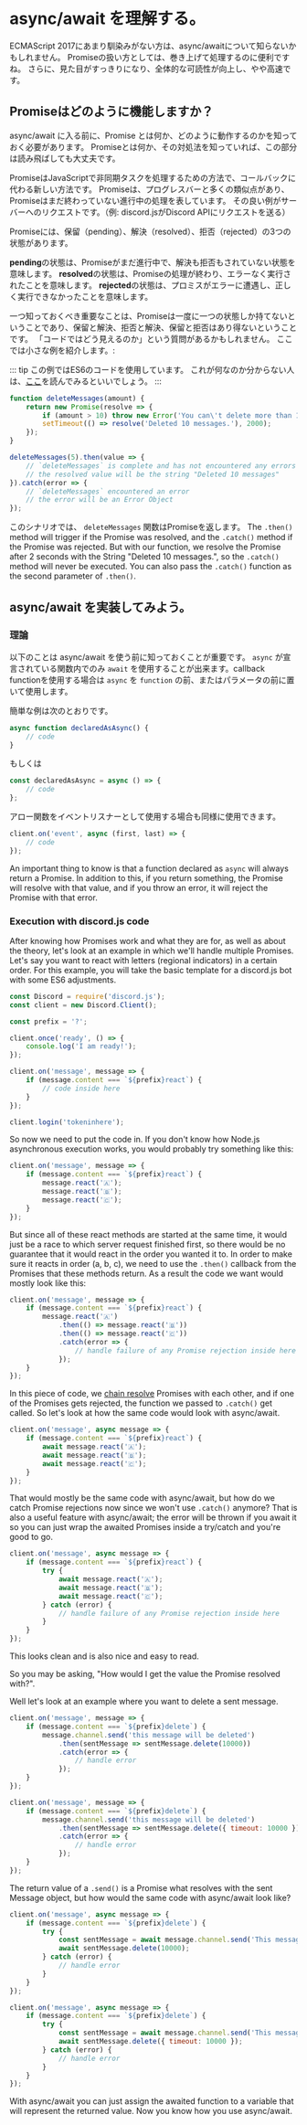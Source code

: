 # async/await を理解する。

ECMAScript 2017にあまり馴染みがない方は、async/awaitについて知らないかもしれません。 Promiseの扱い方としては、巻き上げて処理するのに便利ですね。 さらに、見た目がすっきりになり、全体的な可読性が向上し、やや高速です。

## Promiseはどのように機能しますか？

async/await に入る前に、Promise とは何か、どのように動作するのかを知っておく必要があります。 Promiseとは何か、その対処法を知っていれば、この部分は読み飛ばしても大丈夫です。

PromiseはJavaScriptで非同期タスクを処理するための方法で、コールバックに代わる新しい方法です。 Promiseは、プログレスバーと多くの類似点があり、Promiseはまだ終わっていない進行中の処理を表しています。 その良い例がサーバーへのリクエストです。（例: discord.jsがDiscord APIにリクエストを送る）

Promiseには、保留（pending）、解決（resolved）、拒否（rejected）の3つの状態があります。

**pending**の状態は、Promiseがまだ進行中で、解決も拒否もされていない状態を意味します。 **resolved**の状態は、Promiseの処理が終わり、エラーなく実行されたことを意味します。 **rejected**の状態は、プロミスがエラーに遭遇し、正しく実行できなかったことを意味します。

一つ知っておくべき重要なことは、Promiseは一度に一つの状態しか持てないということであり、保留と解決、拒否と解決、保留と拒否はあり得ないということです。 「コードではどう見えるのか」という質問があるかもしれません。 ここでは小さな例を紹介します。:

::: tip
この例ではES6のコードを使用しています。 これが何なのか分からない人は、[ここ](/additional-info/es6-syntax.md)を読んでみるといいでしょう。
:::

```js
function deleteMessages(amount) {
    return new Promise(resolve => {
        if (amount > 10) throw new Error('You can\'t delete more than 10 Messages at a time.');
        setTimeout(() => resolve('Deleted 10 messages.'), 2000);
    });
}

deleteMessages(5).then(value => {
    // `deleteMessages` is complete and has not encountered any errors
    // the resolved value will be the string "Deleted 10 messages"
}).catch(error => {
    // `deleteMessages` encountered an error
    // the error will be an Error Object
});
```

このシナリオでは、 `deleteMessages` 関数はPromiseを返します。 The `.then()` method will trigger if the Promise was resolved, and the `.catch()` method if the Promise was rejected. But with our function, we resolve the Promise after 2 seconds with the String "Deleted 10 messages.", so the `.catch()` method will never be executed. You can also pass the `.catch()` function as the second parameter of `.then()`.

## async/await を実装してみよう。

### 理論

以下のことは async/await を使う前に知っておくことが重要です。 `async` が宣言されている関数内でのみ `await` を使用することが出来ます。callback functionを使用する場合は `async` を `function` の前、またはパラメータの前に置いて使用します。

簡単な例は次のとおりです。

```js
async function declaredAsAsync() {
    // code
}
```

もしくは

```js 
const declaredAsAsync = async () => {
    // code
};
```

アロー関数をイベントリスナーとして使用する場合も同様に使用できます。

```js
client.on('event', async (first, last) => {
    // code
});
```

An important thing to know is that a function declared as `async` will always return a Promise. In addition to this, if you return something, the Promise will resolve with that value, and if you throw an error, it will reject the Promise with that error.

### Execution with discord.js code

After knowing how Promises work and what they are for, as well as about the theory, let's look at an example in which we'll handle multiple Promises. Let's say you want to react with letters (regional indicators) in a certain order. For this example, you will take the basic template for a discord.js bot with some ES6 adjustments.

```js
const Discord = require('discord.js');
const client = new Discord.Client();

const prefix = '?';

client.once('ready', () => {
    console.log('I am ready!');
});

client.on('message', message => {
    if (message.content === `${prefix}react`) {
        // code inside here
    }
});

client.login('tokeninhere');
```

So now we need to put the code in. If you don't know how Node.js asynchronous execution works, you would probably try something like this:

```js
client.on('message', message => {
    if (message.content === `${prefix}react`) {
        message.react('🇦');
        message.react('🇧');
        message.react('🇨');
    }
});
```

But since all of these react methods are started at the same time, it would just be a race to which server request finished first, so there would be no guarantee that it would react in the order you wanted it to. In order to make sure it reacts in order (a, b, c), we need to use the `.then()` callback from the Promises that these methods return. As a result the code we want would mostly look like this:

```js
client.on('message', message => {
    if (message.content === `${prefix}react`) {
        message.react('🇦')
            .then(() => message.react('🇧'))
            .then(() => message.react('🇨'))
            .catch(error => {
                // handle failure of any Promise rejection inside here
            });
    }
});
```

In this piece of code, we [chain resolve](https://developer.mozilla.org/en-US/docs/Web/JavaScript/Reference/Global_Objects/Promise/then#Chaining) Promises with each other, and if one of the Promises gets rejected, the function we passed to `.catch()` get called. So let's look at how the same code would look with async/await.

```js
client.on('message', async message => {
    if (message.content === `${prefix}react`) {
        await message.react('🇦');
        await message.react('🇧');
        await message.react('🇨');
    }
});
```

That would mostly be the same code with async/await, but how do we catch Promise rejections now since we won't use `.catch()` anymore? That is also a useful feature with async/await; the error will be thrown if you await it so you can just wrap the awaited Promises inside a try/catch and you're good to go.

```js
client.on('message', async message => {
    if (message.content === `${prefix}react`) {
        try {
            await message.react('🇦');
            await message.react('🇧');
            await message.react('🇨');
        } catch (error) {
            // handle failure of any Promise rejection inside here
        }
    }
});
```

This looks clean and is also nice and easy to read.

So you may be asking, "How would I get the value the Promise resolved with?".

Well let's look at an example where you want to delete a sent message.

<branch version="11.x">

```js
client.on('message', message => {
    if (message.content === `${prefix}delete`) {
        message.channel.send('this message will be deleted')
            .then(sentMessage => sentMessage.delete(10000))
            .catch(error => {
                // handle error
            });
    }
});
```

</branch>
<branch version="12.x">

```js
client.on('message', message => {
    if (message.content === `${prefix}delete`) {
        message.channel.send('this message will be deleted')
            .then(sentMessage => sentMessage.delete({ timeout: 10000 }))
            .catch(error => {
                // handle error
            });
    }
});
```

</branch> The return value of a `.send()` is a Promise what resolves with the sent Message object, but how would the same code with async/await look like?

<branch version="11.x">

```js
client.on('message', async message => {
    if (message.content === `${prefix}delete`) {
        try {
            const sentMessage = await message.channel.send('This message will be deleted in 10 seconds.');
            await sentMessage.delete(10000);
        } catch (error) {
            // handle error
        }
    }
});
```

</branch>
<branch version="12.x">

```js
client.on('message', async message => {
    if (message.content === `${prefix}delete`) {
        try {
            const sentMessage = await message.channel.send('This message will be deleted in 10 seconds.');
            await sentMessage.delete({ timeout: 10000 });
        } catch (error) {
            // handle error
        }
    }
});
```

</branch>

With async/await you can just assign the awaited function to a variable that will represent the returned value. Now you know how you use async/await.
